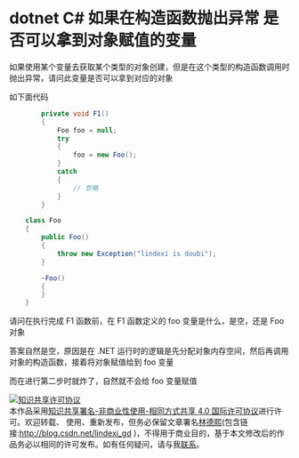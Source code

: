 # dotnet C# 如果在构造函数抛出异常 是否可以拿到对象赋值的变量

如果使用某个变量去获取某个类型的对象创建，但是在这个类型的构造函数调用时抛出异常，请问此变量是否可以拿到对应的对象

<!--more-->
<!-- 发布 -->

如下面代码

```csharp
        private void F1()
        {
            Foo foo = null;
            try
            {
                foo = new Foo();
            }
            catch
            {
                // 忽略
            }
        }

    class Foo
    {
        public Foo()
        {
            throw new Exception("lindexi is doubi");
        }

        ~Foo()
        {
        }
    }
```

请问在执行完成 F1 函数前，在 F1 函数定义的 foo 变量是什么，是空，还是 Foo 对象

答案自然是空，原因是在 .NET 运行时的逻辑是先分配对象内存空间，然后再调用对象的构造函数，接着将对象赋值给到 foo 变量

而在进行第二步时就炸了，自然就不会给 foo 变量赋值

<a rel="license" href="http://creativecommons.org/licenses/by-nc-sa/4.0/"><img alt="知识共享许可协议" style="border-width:0" src="https://licensebuttons.net/l/by-nc-sa/4.0/88x31.png" /></a><br />本作品采用<a rel="license" href="http://creativecommons.org/licenses/by-nc-sa/4.0/">知识共享署名-非商业性使用-相同方式共享 4.0 国际许可协议</a>进行许可。欢迎转载、 使用、重新发布，但务必保留文章署名[林德熙](http://blog.csdn.net/lindexi_gd)(包含链接:http://blog.csdn.net/lindexi_gd )，不得用于商业目的，基于本文修改后的作品务必以相同的许可发布。如有任何疑问，请与我[联系](mailto:lindexi_gd@163.com)。  

